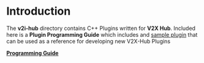 # Introduction

The **v2i-hub** directory contains C++ Plugins written for **V2X Hub**. Included here is a **Plugin Programming Guide** which includes and [sample plugin](../../examples/tmx-exampleapps/SampleBSMPlugin/) that can be used as a reference  for developing new V2X-Hub Plugins

**[Programming Guide](./docs/Programming_Guide.md)**
